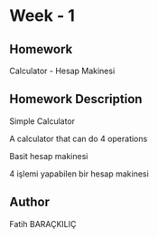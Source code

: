 # Week - 1

## Homework

Calculator - Hesap Makinesi

## Homework Description

Simple Calculator

A calculator that can do 4 operations

Basit hesap makinesi

4 işlemi yapabilen bir hesap makinesi

## Author

Fatih BARAÇKILIÇ
